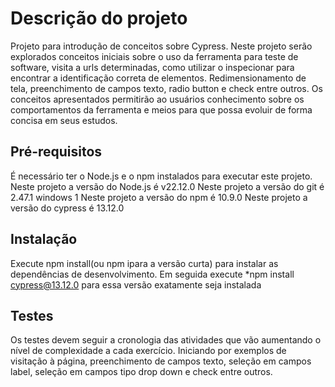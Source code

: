 # Descrição do projeto

Projeto para introdução de conceitos sobre Cypress. Neste projeto serão explorados conceitos iniciais sobre o uso da ferramenta
para teste de software, visita a urls determinadas, como utilizar o inspecionar para encontrar a identificação correta de elementos.
Redimensionamento de tela, preenchimento de campos texto, radio button e check entre outros.
Os conceitos apresentados permitirão ao usuários conhecimento sobre os comportamentos da ferramenta e meios para que possa evoluir de 
forma concisa em seus estudos.

## Pré-requisitos
É necessário ter o Node.js e o npm instalados para executar este projeto.
Neste projeto a versão do Node.js é v22.12.0
Neste projeto a versão do git é 2.47.1 windows 1
Neste projeto a versão do npm  é 10.9.0
Neste projeto a versão do cypress é 13.12.0

## Instalação
Execute npm install(ou npm ipara a versão curta) para instalar as dependências de desenvolvimento.
Em seguida execute *npm install cypress@13.12.0 para  essa versão exatamente seja instalada

## Testes
Os testes devem seguir a cronologia das atividades que vão aumentando o nível de complexidade a cada exercício. Iniciando por exemplos
de visitação à página, preenchimento de campos texto, seleção em campos label, seleção em campos tipo drop down e check entre outros.

